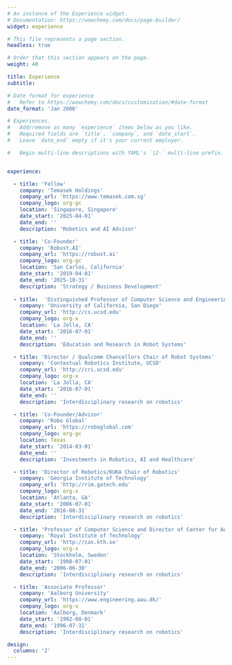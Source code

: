 ```yaml
---
# An instance of the Experience widget.
# Documentation: https://wowchemy.com/docs/page-builder/
widget: experience

# This file represents a page section.
headless: true

# Order that this section appears on the page.
weight: 40

title: Experience
subtitle:

# Date format for experience
#   Refer to https://wowchemy.com/docs/customization/#date-format
date_format: 'Jan 2006'

# Experiences.
#   Add/remove as many `experience` items below as you like.
#   Required fields are `title`, `company`, and `date_start`.
#   Leave `date_end` empty if it's your current employer.

#   Begin multi-line descriptions with YAML's `|2-` multi-line prefix.


experience: 

  - title: 'Fellow'
    company: 'Temasek Holdings'
    company_url: 'https://www.temasek.com.sg'
    company_logo: org-gc
    location: 'Singapore, Singapore'
    date_start: '2025-04-01'
    date_end: ''
    description: 'Robotics and AI Advisor'

  - title: 'Co-Founder'
    company: 'Robust.AI'
    company_url: 'https://robust.ai'
    company_logo: org-gc
    location: 'San Carlos, California'
    date_start: '2019-04-01'
    date_end: '2025-10-31'
    description: 'Strategy / Business Development'
        
  - title:  'Distinguished Professor of Computer Science and Engineering'
    company: 'University of California, San Diego'
    company_url: 'http://cs.ucsd.edu'
    company_logo: org-x
    location: 'La Jolla, CA'
    date_start: '2016-07-01'
    date_end: ''
    description: 'Education and Research in Robot Systems'

  - title: 'Director / Qualcomm Chancellors Chair of Robot Systems'
    company: 'Contextual Robotics Institute, UCSD'
    company_url: 'http://cri.ucsd.edu'
    company_logo: org-x
    location: 'La Jolla, CA'
    date_start: '2016-07-01'
    date_end: ''
    description: 'Interdisciplinary research on robotics'

  - title: 'Co-Founder/Advisor'
    company: 'Robo Global'
    company_url: 'https://roboglobal.com'
    company_logo: org-gc
    location: Texas
    date_start: '2014-03-01'
    date_end: ''
    description: 'Investments in Robotics, AI and Healthcare'

  - title: 'Director of Robotics/KUKA Chair of Robotics'
    company: 'Georgia Institute of Technology'
    company_url: 'http://rim.gatech.edu'
    company_logo: org-x
    location: 'Atlanta, GA'
    date_start: '2006-07-01'
    date_end: '2016-08-31'
    description: 'Interdisciplinary research on robotics'

  - title: 'Professor of Computer Science and Director of Center for Autonomous Systems'
    company: 'Royal Institute of Technology'
    company_url: 'http://cas.kth.se'
    company_logo: org-x
    location: 'Stockholm, Sweden'
    date_start: '1998-07-01'
    date_end: '2006-06-30'
    description: 'Interdisciplinary research on robotics'

  - title: 'Associate Professor'
    company: 'Aalborg University'
    company_url: 'https://www.engineering.aau.dk/'
    company_logo: org-x
    location: 'Aalborg, Denmark'
    date_start: '1992-08-01'
    date_end: '1996-07-31'
    description: 'Interdisciplinary research on robotics'

design:
  columns: '2'
---
```

